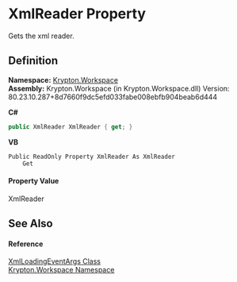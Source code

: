 # XmlReader Property


Gets the xml reader.



## Definition
**Namespace:** <a href="0dbf488f-9676-a1e5-a949-1b4bcea03d52.md">Krypton.Workspace</a>  
**Assembly:** Krypton.Workspace (in Krypton.Workspace.dll) Version: 80.23.10.287+8d7660f9dc5efd033fabe008ebfb904beab6d444

**C#**
``` C#
public XmlReader XmlReader { get; }
```
**VB**
``` VB
Public ReadOnly Property XmlReader As XmlReader
	Get
```



#### Property Value
XmlReader

## See Also


#### Reference
<a href="b667710b-da2d-7668-570f-a5c6926f0703.md">XmlLoadingEventArgs Class</a>  
<a href="0dbf488f-9676-a1e5-a949-1b4bcea03d52.md">Krypton.Workspace Namespace</a>  
